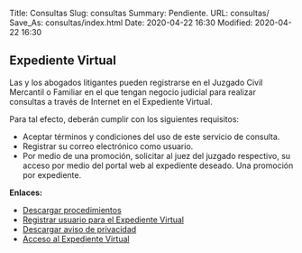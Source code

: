 Title: Consultas
Slug: consultas
Summary: Pendiente.
URL: consultas/
Save_As: consultas/index.html
Date: 2020-04-22 16:30
Modified: 2020-04-22 16:30


## Expediente Virtual

Las y los abogados litigantes pueden registrarse en el Juzgado Civil Mercantil o Familiar en el que tengan negocio judicial para realizar consultas a través de Internet en el Expediente Virtual.

Para tal efecto, deberán cumplir con los siguientes requisitos:

* Aceptar términos y condiciones del uso de este servicio de consulta.
* Registrar su correo electrónico como usuario.
* Por medio de una promoción, solicitar al juez del juzgado respectivo, su acceso por medio del portal web al expediente deseado. Una promoción por expediente.

**Enlaces:**

+ [Descargar procedimientos]()
+ [Registrar usuario para el Expediente Virtual]()
+ [Descargar aviso de privacidad]()
+ [Acceso al Expediente Virtual]()

